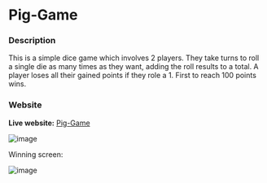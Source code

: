 # Pig-Game

### Description

This is a simple dice game which involves 2 players. They take turns to roll a single die as many times as they want, adding the roll results to a total.
A player loses all their gained points if they role a 1. First to reach 100 points wins. 

### Website 

**Live website:** [Pig-Game](https://denis-voronov-pig-game.netlify.app/)

![image](https://user-images.githubusercontent.com/112426363/210155319-458c296d-cf30-45a6-9e97-9598cbb8503c.png)

Winning screen: 

![image](https://user-images.githubusercontent.com/112426363/210155321-bef03ec7-2e33-428b-91db-3d9f9807f484.png)

